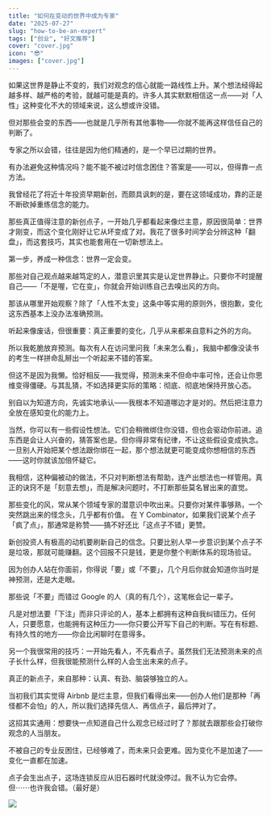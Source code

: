 ```yaml
---
title: "如何在变动的世界中成为专家"
date: "2025-07-27"
slug: "how-to-be-an-expert"
tags: ["创业", "好文推荐"]
cover: "cover.jpg"
icon: "😎"
images: ["cover.jpg"]
---
```

如果这世界是静止不变的，我们对观念的信心就能一路线性上升。某个想法经得起越多样、越严格的考验，就越可能是真的。许多人其实默默相信这一点——对「人性」这种变化不大的领域来说，这么想或许没错。



但对那些会变的东西——也就是几乎所有其他事物——你就不能再这样信任自己的判断了。



专家之所以会错，往往是因为他们精通的，是一个早已过期的世界。



有办法避免这种情况吗？能不能不被过时信念困住？答案是——可以，但得靠一点方法。



我曾经花了将近十年投资早期新创，而颇具讽刺的是，要在这领域成功，靠的正是不断砍掉重练信念的能力。



那些真正值得注意的新创点子，一开始几乎都看起来像烂主意，原因很简单：世界才刚变，而这个变化刚好让它从坏变成了对。我花了很多时间学会分辨这种「翻盘」，而这套技巧，其实也能套用在一切新想法上。



第一步，养成一种信念：世界一定会变。



那些对自己观点越来越笃定的人，潜意识里其实是认定世界静止。只要你不时提醒自己——「不是喔，它在变」，你就会开始训练自己去嗅出风的方向。



那该从哪里开始观察？除了「人性不太变」这条中等实用的原则外，很抱歉，变化这东西基本上没办法准确预测。



听起来像废话，但很重要：真正重要的变化，几乎从来都来自意料之外的方向。



所以我乾脆放弃预测。每次有人在访问里问我「未来怎么看」，我脑中都像没读书的考生一样拼命乱掰出一个听起来不错的答案。



但这不是因为我懒。恰好相反——我觉得，预测未来不但命中率可怜，还会让你思维变得僵硬。与其乱猜，不如选择更实际的策略：彻底、彻底地保持开放心态。



别自以为知道方向，先诚实地承认——我根本不知道哪边才是对的。然后把注意力全放在感知变化的能力上。



当然，你可以有一些假设性想法。它们会稍微绑住你没错，但也会驱动你前进。追东西是会让人兴奋的，猜答案也是。但你得非常有纪律，不让这些假设变成执念。
一旦别人开始把某个想法跟你绑在一起，那个想法就更可能变成你想相信的东西——这时你就该加倍怀疑它。



我相信，这种偏被动的做法，不只对判断想法有帮助，连产出想法也一样管用。真正的诀窍不是「刻意去想」，而是解决问题时，不打断那些莫名冒出来的直觉。



那些变化的风，常从某个领域专家的潜意识中吹出来。只要你对某件事够熟，一个突然跳出来的怪念头，几乎都有价值。
在 Y Combinator，如果我们说某个点子「疯了点」，那通常是称赞——搞不好还比「这点子不错」更赞。



新创投资人有极高的动机要刷新自己的信念。只要比别人早一步意识到某个点子不是垃圾，那就可能赚翻。这个回报不只是钱，更是你整个判断体系的现场验证。



因为创办人站在你面前，你得说「要」或「不要」，几个月后你就会知道你当时是神预测，还是大走眼。



那些说「不要」而错过 Google 的人（真的有几个），这笔帐会记一辈子。



凡是对想法要「下注」而非只评论的人，基本上都拥有这种自我纠错压力。任何人，只要愿意，也能拥有这种压力——你只要公开写下自己的判断。写在有标题、有持久性的地方——你会比闲聊时在意得多。



另一个我很常用的技巧：一开始先看人，不先看点子。虽然我们无法预测未来的点子长什么样，但我很能预测什么样的人会生出未来的点子。



真正的新点子，来自那种：认真、有劲、脑袋够独立的人。



当初我们其实觉得 Airbnb 是烂主意，但我们看得出来——创办人他们是那种「再怪都不会怕」的人，所以我们选择先信人、再信点子，最后押对了。



这招其实通用：想要快一点知道自己什么观念已经过时了？那就去跟那些会打破你观念的人当朋友。



不被自己的专业反困住，已经够难了，而未来只会更难。因为变化不是加速了——变化一直都在加速。



点子会生出点子，这场连锁反应从旧石器时代就没停过。我不认为它会停。
但⋯⋯也许我会错。（最好是）




![](https://prod-files-secure.s3.us-west-2.amazonaws.com/112d0858-5090-4d34-a606-b75eb8d65fd2/46476355-9cf3-4e99-9b7a-3531bc426380/1000202064.png?X-Amz-Algorithm=AWS4-HMAC-SHA256&X-Amz-Content-Sha256=UNSIGNED-PAYLOAD&X-Amz-Credential=ASIAZI2LB466SSYXXQ4L%2F20251001%2Fus-west-2%2Fs3%2Faws4_request&X-Amz-Date=20251001T073041Z&X-Amz-Expires=3600&X-Amz-Security-Token=IQoJb3JpZ2luX2VjEHcaCXVzLXdlc3QtMiJIMEYCIQDDCE%2BbsUdO1OdY%2Brh%2BooECrMN61mksgemQTRCB7lK5mAIhALAJdEZnj72E%2BtWzuDL6HoCMOzal%2FZOL3%2BWJ%2F2VRQcxUKogECP%2F%2F%2F%2F%2F%2F%2F%2F%2F%2F%2FwEQABoMNjM3NDIzMTgzODA1IgwT3PzfwSKoxUbpaOYq3AP%2B7MMinRAKKwcaMA3MlDAVJdYWbljbZCw2DXDh6V1DyqKZju4h8bOzY6QqEnOvKEred2lkvygWlI1z0bX8n1iNGiMF9XmweRHyRupLSxG6dGhXidheCZs3J7ZwOxUEMxCN7lTLY6j2pU%2FbZin5HzVbyPjvIRSZBaHfA0r7CdNWVww0IpXQClig7udtbpqzt0OJko%2BMPr8ldT6WSwwYW5q3zqN9T3bepBL4ZeFB8YItDF5dBBEG0VINY2p6emswOoe84rL2%2FUyUKASUXUvZ4aYc52zlv7GvQeGB7VOsEsKbG5826T5wXaVa8DbIoLRhwGompb2H%2F4qHL2acG1IzqgABXZushT2MTF4NKFD2ICtnUmh60nXzTfzhffwbz9gwWRhwqHpjzboAChU2bqqvr5L7fn%2FEBmXDdplzTfM%2FdYj8%2Bn%2F%2F3tgyd3xGBljQIz5UanMssBZK0hH9vCnlE7cjMMCc1h2oqmJbjT4KSbuJyBNlJL9FiItPhDCAuA6QwED%2BYUFoQrAraUQ85IGn2cjOH19dkIQwe%2Bl8axACFXMwIUT23V5tyRglev%2BRWdeZhi5BRgqwn2XevRbEAzRKQvUXdhVw%2BLLJ71v8wuUom0uVvYvrAanCBPujbrbx7hCEdTC3kvPGBjqkAYqKkfeyr1DEPIThMoU2LRPq%2Bywbgb4G%2BePLOs9pmVF78juJa%2F66oy0fi2fKNXm9RcewsrUDQcTMkhVbEZTaNsZ%2FgO4ByyYAmAuRau7bhrpSJ9S02EuMheBDfOv8WyhvT2k1oRQDIdG1ZjfrZtJGxrPZ9jPELHJvbs%2BTMWpzcKeBTPU10iH8vIi8dFn6QQncLInVXsevL6qOzxhC8kR6oFuenkib&X-Amz-Signature=9e11931bf86eea55732c7841cbfab6581856b0a26d1c320138f136513f11a7a4&X-Amz-SignedHeaders=host&x-amz-checksum-mode=ENABLED&x-id=GetObject)

